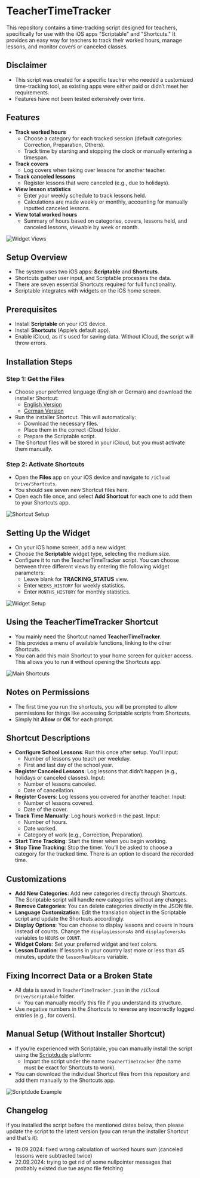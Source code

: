 # TeacherTimeTracker

This repository contains a time-tracking script designed for teachers, specifically for use with the iOS apps "Scriptable" and "Shortcuts." It provides an easy way for teachers to track their worked hours, manage lessons, and monitor covers or canceled classes.

## Disclaimer
- This script was created for a specific teacher who needed a customized time-tracking tool, as existing apps were either paid or didn’t meet her requirements.
- Features have not been tested extensively over time.

## Features
- **Track worked hours**
  - Choose a category for each tracked session (default categories: Correction, Preparation, Others).
  - Track time by starting and stopping the clock or manually entering a timespan.
- **Track covers**
  - Log covers when taking over lessons for another teacher.
- **Track canceled lessons**
  - Register lessons that were canceled (e.g., due to holidays).
- **View lesson statistics**
  - Enter your weekly schedule to track lessons held.
  - Calculations are made weekly or monthly, accounting for manually inputted canceled lessons.
- **View total worked hours**
  - Summary of hours based on categories, covers, lessons held, and canceled lessons, viewable by week or month.

![Widget Views](assets/views.jpg)

## Setup Overview
- The system uses two iOS apps: **Scriptable** and **Shortcuts**.
- Shortcuts gather user input, and Scriptable processes the data.
- There are seven essential Shortcuts required for full functionality.
- Scriptable integrates with widgets on the iOS home screen.

## Prerequisites
- Install **Scriptable** on your iOS device.
- Install **Shortcuts** (Apple’s default app).
- Enable iCloud, as it's used for saving data. Without iCloud, the script will throw errors.

## Installation Steps

### Step 1: Get the Files
- Choose your preferred language (English or German) and download the installer Shortcut:
  - [English Version](https://www.icloud.com/shortcuts/190a38b1493f484cbf4437cc2d54c09f)
  - [German Version](https://www.icloud.com/shortcuts/1d02cd443ad9447ab599615db447e923)
- Run the installer Shortcut. This will automatically:
  - Download the necessary files.
  - Place them in the correct iCloud folder.
  - Prepare the Scriptable script.
- The Shortcut files will be stored in your iCloud, but you must activate them manually.

### Step 2: Activate Shortcuts
- Open the **Files** app on your iOS device and navigate to `/iCloud Drive/Shortcuts`.
- You should see seven new Shortcut files here.
- Open each file once, and select **Add Shortcut** for each one to add them to your Shortcuts app.

![Shortcut Setup](assets/shortcutSetup.jpg)

## Setting Up the Widget
- On your iOS home screen, add a new widget.
- Choose the **Scriptable** widget type, selecting the medium size.
- Configure it to run the TeacherTimeTracker script. You can choose between three different views by entering the following widget parameters:
  - Leave blank for **TRACKING_STATUS** view.
  - Enter `WEEKS_HISTORY` for weekly statistics.
  - Enter `MONTHS_HISTORY` for monthly statistics.

![Widget Setup](assets/widgetSetup.jpg)

## Using the TeacherTimeTracker Shortcut
- You mainly need the Shortcut named **TeacherTimeTracker**.
- This provides a menu of available functions, linking to the other Shortcuts.
- You can add this main Shortcut to your home screen for quicker access. This allows you to run it without opening the Shortcuts app.

![Main Shortcuts](assets/shortcuts.jpg)

## Notes on Permissions
- The first time you run the shortcuts, you will be prompted to allow permissions for things like accessing Scriptable scripts from Shortcuts.
- Simply hit **Allow** or **OK** for each prompt.

## Shortcut Descriptions

- **Configure School Lessons**: Run this once after setup. You’ll input:
  - Number of lessons you teach per weekday.
  - First and last day of the school year.
- **Register Canceled Lessons**: Log lessons that didn’t happen (e.g., holidays or canceled classes). Input:
  - Number of lessons canceled.
  - Date of cancellation.
- **Register Covers**: Log lessons you covered for another teacher. Input:
  - Number of lessons covered.
  - Date of the cover.
- **Track Time Manually**: Log hours worked in the past. Input:
  - Number of hours.
  - Date worked.
  - Category of work (e.g., Correction, Preparation).
- **Start Time Tracking**: Start the timer when you begin working.
- **Stop Time Tracking**: Stop the timer. You’ll be asked to choose a category for the tracked time. There is an option to discard the recorded time.

## Customizations
- **Add New Categories**: Add new categories directly through Shortcuts. The Scriptable script will handle new categories without any changes.
- **Remove Categories**: You can delete categories directly in the JSON file.
- **Language Customization**: Edit the translation object in the Scriptable script and update the Shortcuts accordingly.
- **Display Options**: You can choose to display lessons and covers in hours instead of counts. Change the `displayLessonsAs` and `displayCoversAs` variables to `HOURS` or `COUNT`.
- **Widget Colors**: Set your preferred widget and text colors.
- **Lesson Duration**: If lessons in your country last more or less than 45 minutes, update the `lessonRealHours` variable.

## Fixing Incorrect Data or a Broken State
- All data is saved in `TeacherTimeTracker.json` in the `/iCloud Drive/Scriptable` folder.
  - You can manually modify this file if you understand its structure.
- Use negative numbers in the Shortcuts to reverse any incorrectly logged entries (e.g., for covers).

## Manual Setup (Without Installer Shortcut)
- If you’re experienced with Scriptable, you can manually install the script using the [Scriptdu.de](https://scriptdu.de) platform:
  - Import the script under the name `TeacherTimeTracker` (the name must be exact for Shortcuts to work).
- You can download the individual Shortcut files from this repository and add them manually to the Shortcuts app.

![Scriptdude Example](assets/scriptdude.jpg)

## Changelog
if you installed the script before the mentioned dates below, then please update the script to the latest version (you can rerun the installer Shortcut and that's it):
- 19.09.2024: fixed wrong calculation of worked hours sum (canceled lessons were subtracted twice)
- 22.09.2024: trying to get rid of some nullpointer messages that probably existed due tue async file fetching